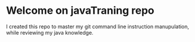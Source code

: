 # Welcome on javaTraning repo

I created this repo to master my git command line instruction manupulation,
while reviewing my java knowledge.


